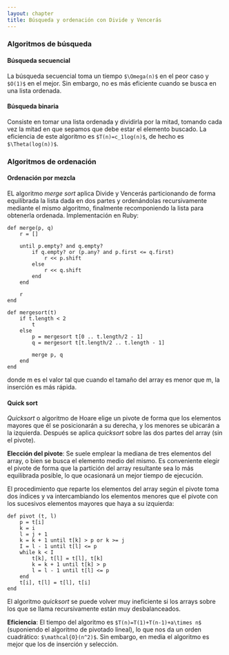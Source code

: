 ```yaml
---
layout: chapter
title: Búsqueda y ordenación con Divide y Vencerás
---
```


### Algoritmos de búsqueda

#### Búsqueda secuencial
La búsqueda secuencial toma un tiempo `$\Omega(n)$` en el peor caso y `$O(1)$` en el mejor. Sin embargo, no es más eficiente cuando se busca en una lista ordenada.

#### Búsqueda binaria
Consiste en tomar una lista ordenada y dividirla por la mitad, tomando cada vez la mitad en que sepamos que debe estar el elemento buscado. La eficiencia de este algoritmo es `$T(n)=c_1log(n)$`, de hecho es `$\Theta(log(n))$`.

### Algoritmos de ordenación

#### Ordenación por mezcla
EL algoritmo *merge sort* aplica Divide y Vencerás particionando de forma equilibrada la lista dada en dos partes y ordenándolas recursivamente mediante el mismo algoritmo, finalmente recomponiendo la lista para obtenerla ordenada. Implementación en Ruby:

<pre><code class="ruby">def merge(p, q)
    r = []

    until p.empty? and q.empty?
        if q.empty? or (p.any? and p.first <= q.first)
            r << p.shift
        else
            r << q.shift
        end
    end

    r
end

def mergesort(t)
    if t.length < 2
        t
    else
        p = mergesort t[0 .. t.length/2 - 1]
        q = mergesort t[t.length/2 .. t.length - 1]

        merge p, q
    end
end</code></pre>

donde m es el valor tal que cuando el tamaño del array es menor que m, la inserción es más rápida.

#### Quick sort

*Quicksort* o algoritmo de Hoare elige un pivote de forma que los elementos mayores que él se posicionarán a su derecha, y los menores se ubicarán a la izquierda. Después se aplica *quicksort* sobre las dos partes del array (sin el pivote).

**Elección del pivote**: Se suele emplear la mediana de tres elementos del array, o bien se busca el elemento medio del mismo. Es conveniente elegir el pivote de forma que la partición del array resultante sea lo más equilibrada posible, lo que ocasionará un mejor tiempo de ejecución.

El procedimiento que reparte los elementos del array según el pivote toma dos índices y va intercambiando los elementos menores que el pivote con los sucesivos elementos mayores que haya a su izquierda:

    def pivot (t, l)
        p = t[i]
        k = i
        l = j + 1
        k = k + 1 until t[k] > p or k >= j
        I = l - 1 until t[l] <= p
        while k < I
            t[k], t[l] = t[l], t[k]
            k = k + 1 until t[k] > p
            l = l - 1 until t[l] <= p
        end
        t[i], t[l] = t[l], t[i]
    end

El algoritmo *quicksort* se puede volver muy ineficiente si los arrays sobre los que se llama recursivamente están muy desbalanceados.

**Eficiencia**: El tiempo del algoritmo es `$T(n)=T(1)+T(n-1)+a\times n$` (suponiendo el algoritmo de pivotado lineal), lo que nos da un orden cuadrático: `$\mathcal{O}(n^2)$`. Sin embargo, en media el algoritmo es mejor que los de inserción y selección.